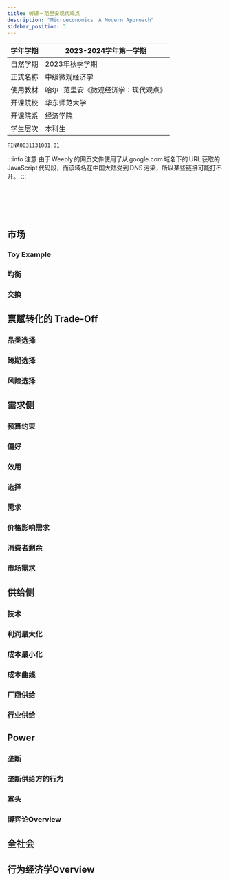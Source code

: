 ```yaml
---
title: 听课－范里安现代观点
description: "Microeconomics：A Modern Approach"
sidebar_position: 3
---
```

|学年学期|2023-2024学年第一学期|
|------------|-----------------------|
|自然学期|2023年秋季学期|
|正式名称|中级微观经济学|
|使用教材|哈尔&thinsp;·&thinsp;范里安《微观经济学：现代观点》|
|开课院校|华东师范大学|
|开课院系|经济学院|
|学生层次|本科生|

```text title="学校本科教务系统课程序号"
FINA0031131001.01
```

:::info 注意
由于&thinsp;Weebly&thinsp;的网页文件使用了从&thinsp;google.com&thinsp;域名下的&thinsp;URL&thinsp;获取的&thinsp;JavaScript&thinsp;代码段，而该域名在中国大陆受到&thinsp;DNS&thinsp;污染，所以某些链接可能打不开。
:::

<br></br>
---

## 市场

### Toy Example

### 均衡

### 交换

## 禀赋转化的 Trade-Off

### 品类选择

### 跨期选择

### 风险选择

## 需求侧

### 预算约束

### 偏好

### 效用

### 选择

### 需求

### 价格影响需求

### 消费者剩余

### 市场需求

## 供给侧

### 技术

### 利润最大化

### 成本最小化

### 成本曲线

### 厂商供给

### 行业供给

## Power

### 垄断

### 垄断供给方的行为

### 寡头

### 博弈论Overview

## 全社会

## 行为经济学Overview